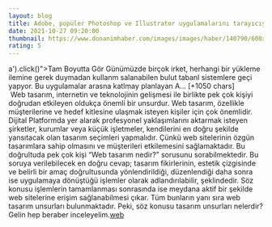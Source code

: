 ```yaml
--- 
layout: blog
title: Adobe, popüler Photoshop ve Illustrator uygulamalarını tarayıcıya getirdi
date: 2021-10-27 09:20:00
thumbnail: https://www.donanimhaber.com/images/images/haber/140790/600x338adobe-photoshop-ve-illustrator-web-uzerinden-kullanilabilecek.jpg
rating: 5
---
```

a').click()"&gt;Tam Boyutta Gör
Günümüzde birçok irket, herhangi bir yükleme ilemine gerek duymadan kullanm salanabilen bulut tabanl sistemlere geçi yapyor. Bu uygulamalar arasna katlmay planlayan A… [+1050 chars]</br>&nbsp;Web tasarım, internetin ve teknolojinin gelişmesi ile birlikte pek çok kişiyi doğrudan etkileyen oldukça önemli bir unsurdur. Web tasarım, özellikle müşterilerine ve hedef kitlesine ulaşmak isteyen kişiler için çok önemlidir. Dijital Platformda yer alarak profesyonel yaklaşımlarını aktarmak isteyen şirketler, kurumlar veya küçük işletmeler, kendilerini en doğru şekilde yansıtacak olan tasarım seçimleri yapmalıdır. Çünkü web sitelerinin özgün tasarımlara sahip olmasını ve müşterileri etkilemesini sağlamaktadır. Bu doğrultuda pek çok kişi “Web tasarım nedir?” sorusunu sorabilmektedir. Bu soruya verilebilecek en doğru cevap; tasarım fikirlerinin, estetik çizgisinde ve belirli bir amaç doğrultusunda yönlendirildiği, düzenlendiği daha sonra ise uygulamaya dönüştüğü işlemler olarak adlandırılabilir, şeklindedir. Söz konusu işlemlerin tamamlanması sonrasında ise meydana aktif bir şekilde web sitelerine erişim sağlanabilmesi çıkar. Tüm bunların yanı sıra web tasarım unsurları bulunmaktadır. Peki, söz konusu tasarım unsurları nelerdir? Gelin hep beraber inceleyelim.<a href="https://www.developerbilisim.com/web-tasarim">web</a>